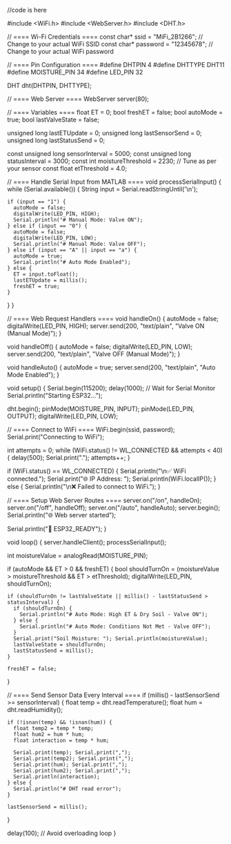 


//code is here

#include <WiFi.h>
#include <WebServer.h>
#include <DHT.h>

// ==== Wi-Fi Credentials ====
const char* ssid = "MiFi_2B1266";     // Change to your actual WiFi SSID
const char* password = "12345678";   // Change to your actual WiFi password

// ==== Pin Configuration ====
#define DHTPIN 4
#define DHTTYPE DHT11
#define MOISTURE_PIN 34
#define LED_PIN 32

DHT dht(DHTPIN, DHTTYPE);

// ==== Web Server ====
WebServer server(80);

// ==== Variables ====
float ET = 0;
bool freshET = false;
bool autoMode = true;
bool lastValveState = false;

unsigned long lastETUpdate = 0;
unsigned long lastSensorSend = 0;
unsigned long lastStatusSend = 0;

const unsigned long sensorInterval = 5000;
const unsigned long statusInterval = 3000;
const int moistureThreshold = 2230;       // Tune as per your sensor
const float etThreshold = 4.0;

// ==== Handle Serial Input from MATLAB ====
void processSerialInput() {
  while (Serial.available()) {
    String input = Serial.readStringUntil('\n');

    if (input == "1") {
      autoMode = false;
      digitalWrite(LED_PIN, HIGH);
      Serial.println("# Manual Mode: Valve ON");
    } else if (input == "0") {
      autoMode = false;
      digitalWrite(LED_PIN, LOW);
      Serial.println("# Manual Mode: Valve OFF");
    } else if (input == "A" || input == "a") {
      autoMode = true;
      Serial.println("# Auto Mode Enabled");
    } else {
      ET = input.toFloat();
      lastETUpdate = millis();
      freshET = true;
    }
  }
}

// ==== Web Request Handlers ====
void handleOn() {
  autoMode = false;
  digitalWrite(LED_PIN, HIGH);
  server.send(200, "text/plain", "Valve ON (Manual Mode)");
}

void handleOff() {
  autoMode = false;
  digitalWrite(LED_PIN, LOW);
  server.send(200, "text/plain", "Valve OFF (Manual Mode)");
}

void handleAuto() {
  autoMode = true;
  server.send(200, "text/plain", "Auto Mode Enabled");
}

void setup() {
  Serial.begin(115200);
  delay(1000);  // Wait for Serial Monitor
  Serial.println("Starting ESP32...");

  dht.begin();
  pinMode(MOISTURE_PIN, INPUT);
  pinMode(LED_PIN, OUTPUT);
  digitalWrite(LED_PIN, LOW);

  // ==== Connect to WiFi ====
  WiFi.begin(ssid, password);
  Serial.print("Connecting to WiFi");

  int attempts = 0;
  while (WiFi.status() != WL_CONNECTED && attempts < 40) {
    delay(500);
    Serial.print(".");
    attempts++;
  }

  if (WiFi.status() == WL_CONNECTED) {
    Serial.println("\n✅ WiFi connected.");
    Serial.print("🌐 IP Address: ");
    Serial.println(WiFi.localIP());
  } else {
    Serial.println("\n❌ Failed to connect to WiFi.");
  }

  // ==== Setup Web Server Routes ====
  server.on("/on", handleOn);
  server.on("/off", handleOff);
  server.on("/auto", handleAuto);
  server.begin();
  Serial.println("🌐 Web server started");

  Serial.println("📡 ESP32_READY");
}

void loop() {
  server.handleClient();
  processSerialInput();

  int moistureValue = analogRead(MOISTURE_PIN);

  if (autoMode && ET > 0 && freshET) {
    bool shouldTurnOn = (moistureValue > moistureThreshold && ET > etThreshold);
    digitalWrite(LED_PIN, shouldTurnOn);

    if (shouldTurnOn != lastValveState || millis() - lastStatusSend > statusInterval) {
      if (shouldTurnOn) {
        Serial.println("# Auto Mode: High ET & Dry Soil - Valve ON");
      } else {
        Serial.println("# Auto Mode: Conditions Not Met - Valve OFF");
      }
      Serial.print("Soil Moisture: "); Serial.println(moistureValue);
      lastValveState = shouldTurnOn;
      lastStatusSend = millis();
    }

    freshET = false;
  }

  // ==== Send Sensor Data Every Interval ====
  if (millis() - lastSensorSend >= sensorInterval) {
    float temp = dht.readTemperature();
    float hum = dht.readHumidity();

    if (!isnan(temp) && !isnan(hum)) {
      float temp2 = temp * temp;
      float hum2 = hum * hum;
      float interaction = temp * hum;

      Serial.print(temp); Serial.print(",");
      Serial.print(temp2); Serial.print(",");
      Serial.print(hum); Serial.print(",");
      Serial.print(hum2); Serial.print(",");
      Serial.println(interaction);
    } else {
      Serial.println("# DHT read error");
    }

    lastSensorSend = millis();
  }

  delay(100);  // Avoid overloading loop
}

